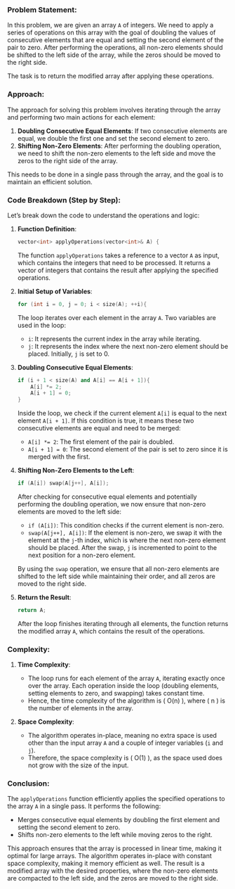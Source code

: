 ### Problem Statement:
In this problem, we are given an array `A` of integers. We need to apply a series of operations on this array with the goal of doubling the values of consecutive elements that are equal and setting the second element of the pair to zero. After performing the operations, all non-zero elements should be shifted to the left side of the array, while the zeros should be moved to the right side.

The task is to return the modified array after applying these operations.

### Approach:
The approach for solving this problem involves iterating through the array and performing two main actions for each element:
1. **Doubling Consecutive Equal Elements**: If two consecutive elements are equal, we double the first one and set the second element to zero.
2. **Shifting Non-Zero Elements**: After performing the doubling operation, we need to shift the non-zero elements to the left side and move the zeros to the right side of the array.

This needs to be done in a single pass through the array, and the goal is to maintain an efficient solution.

### Code Breakdown (Step by Step):

Let’s break down the code to understand the operations and logic:

1. **Function Definition**:
   ```cpp
   vector<int> applyOperations(vector<int>& A) {
   ```
   The function `applyOperations` takes a reference to a vector `A` as input, which contains the integers that need to be processed. It returns a vector of integers that contains the result after applying the specified operations.

2. **Initial Setup of Variables**:
   ```cpp
   for (int i = 0, j = 0; i < size(A); ++i){
   ```
   The loop iterates over each element in the array `A`. Two variables are used in the loop:
   - `i`: It represents the current index in the array while iterating.
   - `j`: It represents the index where the next non-zero element should be placed. Initially, `j` is set to 0.

3. **Doubling Consecutive Equal Elements**:
   ```cpp
   if (i + 1 < size(A) and A[i] == A[i + 1]){
       A[i] *= 2;
       A[i + 1] = 0;
   }
   ```
   Inside the loop, we check if the current element `A[i]` is equal to the next element `A[i + 1]`. If this condition is true, it means these two consecutive elements are equal and need to be merged:
   - `A[i] *= 2`: The first element of the pair is doubled.
   - `A[i + 1] = 0`: The second element of the pair is set to zero since it is merged with the first.

4. **Shifting Non-Zero Elements to the Left**:
   ```cpp
   if (A[i]) swap(A[j++], A[i]);
   ```
   After checking for consecutive equal elements and potentially performing the doubling operation, we now ensure that non-zero elements are moved to the left side:
   - `if (A[i])`: This condition checks if the current element is non-zero.
   - `swap(A[j++], A[i])`: If the element is non-zero, we swap it with the element at the `j`-th index, which is where the next non-zero element should be placed. After the swap, `j` is incremented to point to the next position for a non-zero element.

   By using the `swap` operation, we ensure that all non-zero elements are shifted to the left side while maintaining their order, and all zeros are moved to the right side.

5. **Return the Result**:
   ```cpp
   return A;
   ```
   After the loop finishes iterating through all elements, the function returns the modified array `A`, which contains the result of the operations.

### Complexity:

1. **Time Complexity**:
   - The loop runs for each element of the array `A`, iterating exactly once over the array. Each operation inside the loop (doubling elements, setting elements to zero, and swapping) takes constant time.
   - Hence, the time complexity of the algorithm is \( O(n) \), where \( n \) is the number of elements in the array.

2. **Space Complexity**:
   - The algorithm operates in-place, meaning no extra space is used other than the input array `A` and a couple of integer variables (`i` and `j`).
   - Therefore, the space complexity is \( O(1) \), as the space used does not grow with the size of the input.

### Conclusion:

The `applyOperations` function efficiently applies the specified operations to the array `A` in a single pass. It performs the following:
- Merges consecutive equal elements by doubling the first element and setting the second element to zero.
- Shifts non-zero elements to the left while moving zeros to the right.

This approach ensures that the array is processed in linear time, making it optimal for large arrays. The algorithm operates in-place with constant space complexity, making it memory efficient as well. The result is a modified array with the desired properties, where the non-zero elements are compacted to the left side, and the zeros are moved to the right side.